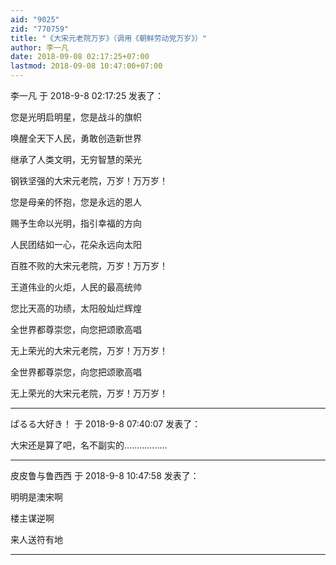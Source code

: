 ```yaml
---
aid: "9025"
zid: "770759"
title: "《大宋元老院万岁》（调用《朝鲜劳动党万岁》）"
author: 李一凡
date: 2018-09-08 02:17:25+07:00
lastmod: 2018-09-08 10:47:00+07:00
---
```


李一凡 于 2018-9-8 02:17:25 发表了：

您是光明启明星，您是战斗的旗帜

唤醒全天下人民，勇敢创造新世界

继承了人类文明，无穷智慧的荣光

钢铁坚强的大宋元老院，万岁！万万岁！

您是母亲的怀抱，您是永远的恩人

赐予生命以光明，指引幸福的方向

人民团结如一心，花朵永远向太阳

百胜不败的大宋元老院，万岁！万万岁！

王道伟业的火炬，人民的最高统帅

您比天高的功绩，太阳般灿烂辉煌

全世界都尊崇您，向您把颂歌高唱

无上荣光的大宋元老院，万岁！万万岁！

全世界都尊崇您，向您把颂歌高唱

无上荣光的大宋元老院，万岁！万万岁！

---

ぱるる大好き！ 于 2018-9-8 07:40:07 发表了：

大宋还是算了吧，名不副实的.................

---

皮皮鲁与鲁西西 于 2018-9-8 10:47:58 发表了：

明明是澳宋啊

楼主谋逆啊

来人送符有地

---
